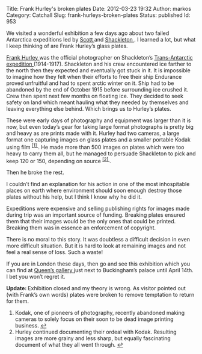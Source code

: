Title: Frank Hurley's broken plates
Date: 2012-03-23 19:32
Author: markos
Category: Catchall
Slug: frank-hurleys-broken-plates
Status: published
Id: 953

<html>
 <body>
  <div>
   <p>
    We visited a wonderful exhibition a few days ago about two failed Antarctica expeditions led by
    <a href="http://en.wikipedia.org/wiki/Robert_Falcon_Scott" title="Robert Scott at Wikipedia">
     Scott
    </a>
    and
    <a href="http://en.wikipedia.org/wiki/Ernest_Shackleton" title="Ernest Shackleton at Wikipedia">
     Shackleton
    </a>
    . I learned a lot, but what I keep thinking of are Frank Hurley’s glass plates.
   </p>
   <p>
    <a href="http://en.wikipedia.org/wiki/Frank_Hurley" title="Frank Hurley at Wikipedia">
     Frank Hurley
    </a>
    was the official photographer on Shackleton’s
    <a href="http://en.wikipedia.org/wiki/Imperial_Trans-Antarctic_Expedition" title="More at Wikipedia">
     Trans-Antarctic expedition
    </a>
    (1914-1917). Shackleton and his crew encountered ice farther to the north then they expected and eventually got stuck in it. It is impossible to imagine how they felt when their efforts to free their ship Endurance proved unfruitful and had to spent arctic winter on it. Ship had to be abandoned by the end of October 1915 before surrounding ice crushed it. Crew then spent next few months on floating ice. They decided to seek safety on land which meant hauling what they needed by themselves and leaving everything else behind. Which brings us to Hurley’s plates.
   </p>
   <p>
    These were early days of photography and equipment was larger than it is now, but even today’s gear for taking large format photographs is pretty big and heavy as are prints made with it. Hurley had two cameras, a large format one capturing images on glass plates and a smaller portable Kodak using film
    <sup>
     <a href="#glass-plates-note-1" id="glass-plates-1">
      [1]
     </a>
    </sup>
    . He made more than 500 images on plates which were too heavy to carry them all, but he managed to persuade Shackleton to pick and keep 120 or 150, depending on source
    <sup>
     <a href="#glass-plates-note-2" id="glass-plates-2">
      [2]
     </a>
    </sup>
    .
   </p>
   <p>
    Then he broke the rest.
   </p>
   <p>
    I couldn’t find an explanation for his action in one of the most inhospitable places on earth where environment should soon enough destroy those plates without his help, but I think I know why he did it.
   </p>
   <p>
    Expeditions were expensive and selling publishing rights for images made during trip was an important source of funding. Breaking plates ensured them that their images would be the only ones that could be printed. Breaking them was in essence an enforcement of copyright.
   </p>
   <p>
    There is no moral to this story. It was doubtless a difficult decision in even more difficult situation. But it is hard to look at remaining images and not feel a real sense of loss. Such a waste!
   </p>
   <p>
    If you are in London these days, then go and see this exhibition which you can find at
    <a href="http://www.royalcollection.org.uk/">
     Queen’s gallery
    </a>
    just next to Buckingham’s palace until April 14th. I bet you won’t regret it.
   </p>
   <p>
    <strong>
     Update:
    </strong>
    Exhibition closed and my theory is wrong. As visitor pointed out (with Frank’s own words) plates were broken to remove temptation to return for them.
   </p>
   <ol>
    <li id="glass-plates-note-1">
     Kodak, one of pioneers of photography, recently abandoned making cameras to solely focus on their soon to be dead image printing business.
     <a href="#glass-plates-1">
      ↩
     </a>
    </li>
    <li id="glass-plates-note-2">
     Hurley continued documenting their ordeal with Kodak. Resulting images are more grainy and less sharp, but equally fascinating document of what they all went through.
     <a href="#glass-plates-2">
      ↩
     </a>
    </li>
   </ol>
  </div>
 </body>
</html>